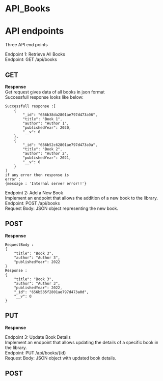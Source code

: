 # API_Books
# API endpoints

Three API end points</br>

Endpoint 1: Retrieve All Books </br>
Endpoint: GET /api/books</br>
## GET
**Response** </br>
Get request gives data of all books in json format</br>
Successfull response looks like below:
```
Successfull response :[
    {
        "_id": "656b38da2801ae797d473a06",
        "title": "Book 1",
        "author": "Author 1",
        "publishedYear": 2020,
        "__v": 0
    },
    {
        "_id": "656b52c62801ae797d473a0a",
        "title": "Book 2",
        "author": "Author 2",
        "publishedYear": 2021,
        "__v": 0
    }
]
if any error then response is
error :
{message : 'Internal server error!!'}
```
Endpoint 2: Add a New Book</br>
Implement an endpoint that allows the addition of a new book to the library.</br>
Endpoint: POST /api/books</br>
Request Body: JSON object representing the new book.</br>
## POST
**Response** 
```
RequestBody :
{
    "title": "Book 3",
    "author": "Author 3",
    "publishedYear": 2022
}
Response :
{
    "title": "Book 3",
    "author": "Author 3",
    "publishedYear": 2022,
    "_id": "656b535f2801ae797d473a0d",
    "__v": 0
}
```
## PUT
**Response**

Endpoint 3: Update Book Details</br>
Implement an endpoint that allows updating the details of a specific book in the library.</br>
Endpoint: PUT /api/books/{id}</br>
Request Body: JSON object with updated book details.</br>






## POST
